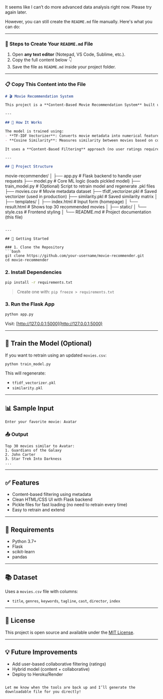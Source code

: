 It seems like I can’t do more advanced data analysis right now. Please try again later.

However, you can still create the `README.md` file manually. Here's what you can do:

---

### 📄 Steps to Create Your `README.md` File

1. Open **any text editor** (Notepad, VS Code, Sublime, etc.).
2. Copy the full content below 👇
3. Save the file as `README.md` inside your project folder.

---

### 📋 Copy This Content into the File

```markdown
# 🎬 Movie Recommendation System

This project is a **Content-Based Movie Recommendation System** built using **Python**, **Flask**, and **scikit-learn**. It recommends movies similar to a user’s favorite movie using **TF-IDF vectorization** and **cosine similarity** on movie metadata (genres, cast, director, keywords, and tagline).

---

## 🧠 How It Works

The model is trained using:
- **TF-IDF Vectorizer**: Converts movie metadata into numerical feature vectors
- **Cosine Similarity**: Measures similarity between movies based on content

It uses a **Content-Based Filtering** approach (no user ratings required).

---

## 📁 Project Structure

```

movie-recommender/
│
├── app.py                   # Flask backend to handle user requests
├── model.py                 # Core ML logic (loads pickled model)
├── train\_model.py           # (Optional) Script to retrain model and regenerate .pkl files
├── movies.csv               # Movie metadata dataset
├── tfidf\_vectorizer.pkl     # Saved vectorizer (used in production)
├── similarity.pkl           # Saved similarity matrix
│
├── templates/
│   ├── index.html           # Input form (homepage)
│   └── result.html          # Shows top 30 recommended movies
│
├── static/
│   └── style.css            # Frontend styling
│
└── README.md                # Project documentation (this file)

````

---

## 🚀 Getting Started

### 1. Clone the Repository
```bash
git clone https://github.com/your-username/movie-recommender.git
cd movie-recommender
````

### 2. Install Dependencies

```bash
pip install -r requirements.txt
```

> Create one with: `pip freeze > requirements.txt`

### 3. Run the Flask App

```bash
python app.py
```

Visit: [http://127.0.0.1:5000](http://127.0.0.1:5000)

---

## 🧪 Train the Model (Optional)

If you want to retrain using an updated `movies.csv`:

```bash
python train_model.py
```

This will regenerate:

* `tfidf_vectorizer.pkl`
* `similarity.pkl`

---

## 📊 Sample Input

```
Enter your favorite movie: Avatar
```

### 📤 Output

```
Top 30 movies similar to Avatar:
1. Guardians of the Galaxy
2. John Carter
3. Star Trek Into Darkness
...
```

---

## ✅ Features

* Content-based filtering using metadata
* Clean HTML/CSS UI with Flask backend
* Pickle files for fast loading (no need to retrain every time)
* Easy to retrain and extend

---

## 📌 Requirements

* Python 3.7+
* Flask
* scikit-learn
* pandas

---

## 📚 Dataset

Uses a `movies.csv` file with columns:

* `title`, `genres`, `keywords`, `tagline`, `cast`, `director`, `index`

---

## 📄 License

This project is open source and available under the [MIT License](LICENSE).

---

## 💡 Future Improvements

* Add user-based collaborative filtering (ratings)
* Hybrid model (content + collaborative)
* Deploy to Heroku/Render

```

Let me know when the tools are back up and I’ll generate the downloadable file for you directly!
```
